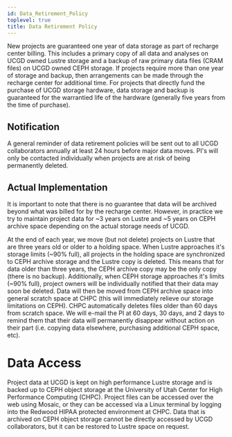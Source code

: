 ```yaml
---
id: Data_Retirement_Policy
toplevel: true
title: Data Retirement Policy
---
```


New projects are guaranteed one year of data storage as part of recharge
center billing. This includes a primary copy of all data and analyses on
UCGD owned Lustre storage and a backup of raw primary data files (CRAM
files) on UCGD owned CEPH storage. If projects require more than one
year of storage and backup, then arrangements can be made through the
recharge center for additional time. For projects that directly fund the
purchase of UCGD storage hardware, data storage and backup is guaranteed
for the warrantied life of the hardware (generally five years from the
time of purchase).

## Notification

A general reminder of data retirement policies will be sent out to all
UCGD collaborators annually at least 24 hours before major data moves.
PI's will only be contacted individually when projects are at risk of
being permanently deleted.

## Actual Implementation

It is important to note that there is no guarantee that data will be
archived beyond what was billed for by the recharge center. However, in
practice we try to maintain project data for \~3 years on Lustre and \~5
years on CEPH archive space depending on the actual storage needs of
UCGD.

At the end of each year, we move (but not delete) projects on Lustre
that are three years old or older to a holding space. When Lustre
approaches it's storage limits (\~90% full), all projects in the holding
space are synchronized to CEPH archive storage and the Lustre copy is
deleted. This means that for data older than three years, the CEPH
archive copy may be the only copy (there is no backup). Additionally,
when CEPH storage approaches it's limits (\~90% full), project owners
will be individually notified that their data may soon be deleted. Data
will then be moved from CEPH archive space into general scratch space at
CHPC (this will immediately relieve our storage limitations on CEPH).
CHPC automatically deletes files older than 60 days from scratch space.
We will e-mail the PI at 60 days, 30 days, and 2 days to remind them
that their data will permanently disappear without action on their part
(i.e. copying data elsewhere, purchasing additional CEPH space, etc).

# Data Access

Project data at UCGD is kept on high performance Lustre storage and is
backed up to CEPH object storage at the University of Utah Center for
High Performance Computing (CHPC). Project files can be accessed over
the web using Mosaic, or they can be accessed via a Linux terminal by
logging into the Redwood HIPAA protected environment at CHPC. Data that
is archived on CEPH object storage cannot be directly accessed by UCGD
collaborators, but it can be restored to Lustre space on request.
